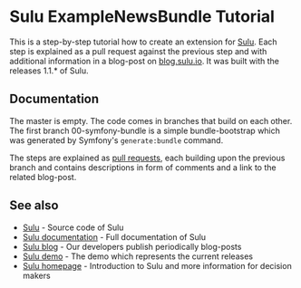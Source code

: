 # Sulu ExampleNewsBundle Tutorial

This is a step-by-step tutorial how to create an extension for [Sulu](https://github.com/sulu-io/sulu). Each step is
explained as a pull request against the previous step and with additional information in a blog-post on
[blog.sulu.io](blog.sulu.io). It was built with the releases 1.1.* of Sulu.

## Documentation

The master is empty. The code comes in branches that build on each other. The first branch 00-symfony-bundle is a
simple bundle-bootstrap which was generated by Symfony's `generate:bundle` command.

The steps are explained as [pull requests](https://github.com/sulu-io/ExampleNewsBundle/pulls), each building upon the
previous branch and contains descriptions in form of comments and a link to the related blog-post.

## See also

* [Sulu](https://github.com/sulu-io/sulu) - Source code of Sulu
* [Sulu documentation](http://docs.sulu.io/en/latest/) - Full documentation of Sulu
* [Sulu blog](http://blog.sulu.io) - Our developers publish periodically blog-posts
* [Sulu demo](http://demo.sulu.io) - The demo which represents the current releases
* [Sulu homepage](http://sulu.io) - Introduction to Sulu and more information for decision makers
